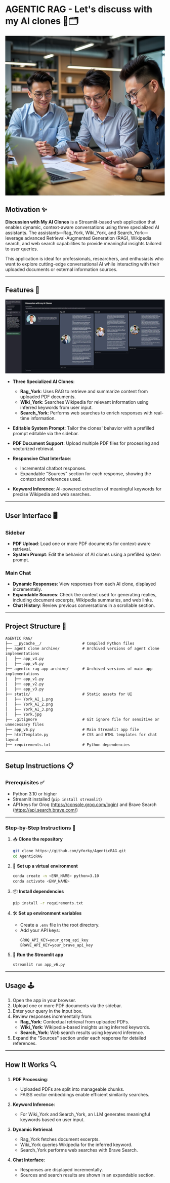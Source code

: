 # AGENTIC RAG - Let's discuss with my AI clones 🤖🗂️

![Chatbot Banner](https://raw.githubusercontent.com/yYorky/AgenticRAG/refs/heads/main/static/Clones%20York.png)

## Motivation ✨

**Discussion with My AI Clones** is a Streamlit-based web application that enables dynamic, context-aware conversations using three specialized AI assistants. The assistants—Rag_York, Wiki_York, and Search_York—leverage advanced Retrieval-Augmented Generation (RAG), Wikipedia search, and web search capabilities to provide meaningful insights tailored to user queries.

This application is ideal for professionals, researchers, and enthusiasts who want to explore cutting-edge conversational AI while interacting with their uploaded documents or external information sources.

---

## Features 🧰

![Chatbot Banner](https://raw.githubusercontent.com/yYorky/AgenticRAG/refs/heads/main/static/AI%20Clones%20Chat.JPG)

- **Three Specialized AI Clones**:
  - **Rag_York**: Uses RAG to retrieve and summarize content from uploaded PDF documents.
  - **Wiki_York**: Searches Wikipedia for relevant information using inferred keywords from user input.
  - **Search_York**: Performs web searches to enrich responses with real-time information.

- **Editable System Prompt**: Tailor the clones' behavior with a prefilled prompt editable via the sidebar.

- **PDF Document Support**: Upload multiple PDF files for processing and vectorized retrieval.

- **Responsive Chat Interface**:
  - Incremental chatbot responses.
  - Expandable "Sources" section for each response, showing the context and references used.

- **Keyword Inference**: AI-powered extraction of meaningful keywords for precise Wikipedia and web searches.

---

## User Interface 🖥️

### Sidebar
- **PDF Upload**: Load one or more PDF documents for context-aware retrieval.
- **System Prompt**: Edit the behavior of AI clones using a prefilled system prompt.

### Main Chat
- **Dynamic Responses**: View responses from each AI clone, displayed incrementally.
- **Expandable Sources**: Check the context used for generating replies, including document excerpts, Wikipedia summaries, and web links.
- **Chat History**: Review previous conversations in a scrollable section.

---

## Project Structure 📂

```plaintext
AGENTIC RAG/
├── __pycache__/                  # Compiled Python files
├── agent clone archive/          # Archived versions of agent clone implementations
│   ├── app_v4.py
│   ├── app_v5.py
├── agentic rag app archive/      # Archived versions of main app implementations
│   ├── app_v1.py
│   ├── app_v2.py
│   ├── app_v3.py
├── static/                       # Static assets for UI
│   ├── York_AI_1.png
│   ├── York_AI_2.png
│   ├── York_AI_3.png
│   ├── York.jpg
├── .gitignore                    # Git ignore file for sensitive or unnecessary files
├── app_v6.py                     # Main Streamlit app file
├── htmlTemplate.py               # CSS and HTML templates for chat layout
├── requirements.txt              # Python dependencies

```

---

## Setup Instructions 📋

### Prerequisites ✅

- Python 3.10 or higher
- Streamlit installed (`pip install streamlit`)
- API keys for Groq (https://console.groq.com/login) and Brave Search (https://api.search.brave.com/)

---

### Step-by-Step Instructions 🔢

1. 📥 **Clone the repository**
   ```bash
   git clone https://github.com/yYorky/AgenticRAG.git
   cd AgenticRAG
   ```

2. 🐍 **Set up a virtual environment**
   ```bash
   conda create -n <ENV_NAME> python=3.10
   conda activate <ENV_NAME>
   ```

3. 📦 **Install dependencies**
   ```bash
   pip install -r requirements.txt
   ```

4. 🛠️ **Set up environment variables**
   - Create a `.env` file in the root directory.
   - Add your API keys:
     ```env
     GROQ_API_KEY=your_groq_api_key
     BRAVE_API_KEY=your_brave_api_key
     ```

5. 🏃 **Run the Streamlit app**
   ```bash
   streamlit run app_v6.py
   ```

---

## Usage 🕹️

1. Open the app in your browser.
2. Upload one or more PDF documents via the sidebar.
3. Enter your query in the input box.
4. Review responses incrementally from:
   - **Rag_York**: Contextual retrieval from uploaded PDFs.
   - **Wiki_York**: Wikipedia-based insights using inferred keywords.
   - **Search_York**: Web search results using keyword inference.
5. Expand the "Sources" section under each response for detailed references.

---

## How It Works 🔍

1. **PDF Processing**:
   - Uploaded PDFs are split into manageable chunks.
   - FAISS vector embeddings enable efficient similarity searches.

2. **Keyword Inference**:
   - For Wiki_York and Search_York, an LLM generates meaningful keywords based on user input.

3. **Dynamic Retrieval**:
   - Rag_York fetches document excerpts.
   - Wiki_York queries Wikipedia for the inferred keyword.
   - Search_York performs web searches with Brave Search.

4. **Chat Interface**:
   - Responses are displayed incrementally.
   - Sources and search results are shown in an expandable section.

